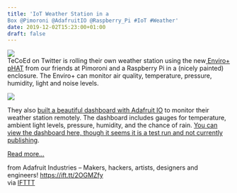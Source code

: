 ```yaml
---
title: 'IoT Weather Station in a
Box @Pimoroni @AdafruitIO @Raspberry_Pi #IoT #Weather'
date: 2019-12-02T15:23:00+01:00
draft: false
---
```


![](https://cdn-blog.adafruit.com/uploads/2019/12/techcoed.png)  
TeCoEd on Twitter is rolling their own weather station using the new[ Enviro+ pHAT](https://shop.pimoroni.com/products/enviro?variant=31155658457171) from our friends at Pimoroni and a Raspberry Pi in a (nicely painted) enclosure. The Enviro+ can monitor air quality, temperature, pressure, humidity, light and noise levels.

![](https://cdn-blog.adafruit.com/uploads/2019/12/IO_-_DA_Weather_-_Inside__test_run_-scaled.png)

They also [built a beautiful dashboard with Adafruit IO](https://io.adafruit.com/) to monitor their weather station remotely. The dashboard includes gauges for temperature, ambient light levels, pressure, humidity, and the chance of rain. [You can view the dashboard here, though it seems it is a test run and not currently publishing](https://io.adafruit.com/TeCoEd/dashboards/da-weather).

[Read more…](https://twitter.com/Dan_Aldred/status/1201103103862460418)

  
  
from Adafruit Industries – Makers, hackers, artists, designers and engineers! https://ift.tt/2OGMZfy  
via [IFTTT](https://ifttt.com/?ref=da&site=blogger)